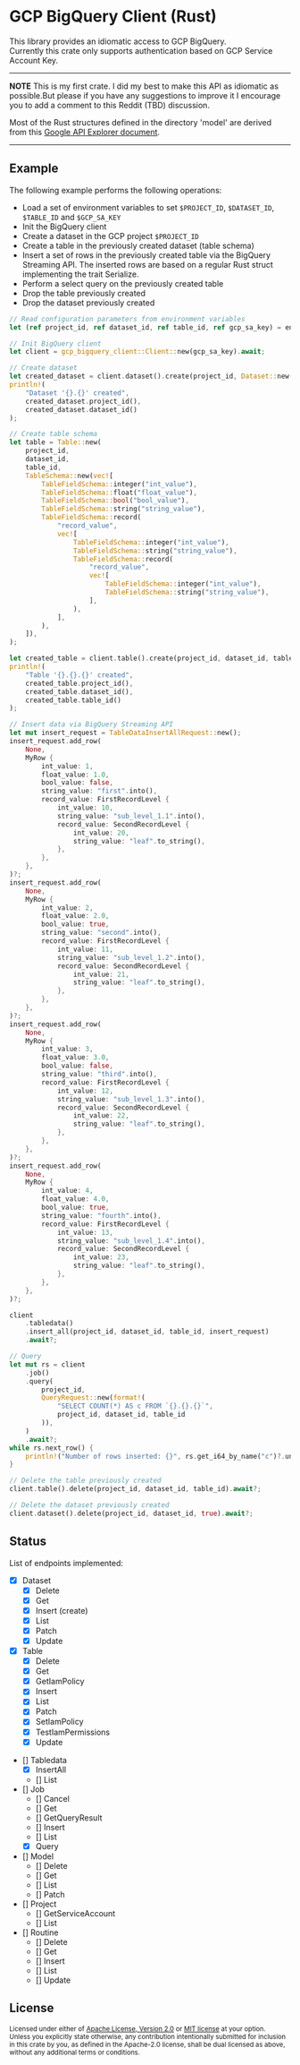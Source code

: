 GCP BigQuery Client (Rust)
==========================

This library provides an idiomatic access to GCP BigQuery.
<br>
Currently this crate only supports authentication based on GCP Service Account Key. 

---
**NOTE**
This is my first crate. I did my best to make this API as idiomatic as possible.But please if you have any suggestions 
to improve it I encourage you to add a comment to this Reddit (TBD) discussion. 

Most of the Rust structures defined in the directory 'model' are derived from this [Google API Explorer document](https://bigquery.googleapis.com/discovery/v1/apis/bigquery/v2/rest). 

---

## Example
The following example performs the following operations:
* Load a set of environment variables to set `$PROJECT_ID`, `$DATASET_ID`, `$TABLE_ID` and `$GCP_SA_KEY`
* Init the BigQuery client
* Create a dataset in the GCP project `$PROJECT_ID`
* Create a table in the previously created dataset (table schema)
* Insert a set of rows in the previously created table via the BigQuery Streaming API. The inserted 
rows are based on a regular Rust struct implementing the trait Serialize. 
* Perform a select query on the previously created table
* Drop the table previously created
* Drop the dataset previously created 

```rust
// Read configuration parameters from environment variables
let (ref project_id, ref dataset_id, ref table_id, ref gcp_sa_key) = env_vars();

// Init BigQuery client
let client = gcp_bigquery_client::Client::new(gcp_sa_key).await;

// Create dataset
let created_dataset = client.dataset().create(project_id, Dataset::new(dataset_id)).await?;
println!(
    "Dataset '{}.{}' created",
    created_dataset.project_id(),
    created_dataset.dataset_id()
);

// Create table schema
let table = Table::new(
    project_id,
    dataset_id,
    table_id,
    TableSchema::new(vec![
        TableFieldSchema::integer("int_value"),
        TableFieldSchema::float("float_value"),
        TableFieldSchema::bool("bool_value"),
        TableFieldSchema::string("string_value"),
        TableFieldSchema::record(
            "record_value",
            vec![
                TableFieldSchema::integer("int_value"),
                TableFieldSchema::string("string_value"),
                TableFieldSchema::record(
                    "record_value",
                    vec![
                        TableFieldSchema::integer("int_value"),
                        TableFieldSchema::string("string_value"),
                    ],
                ),
            ],
        ),
    ]),
);

let created_table = client.table().create(project_id, dataset_id, table).await?;
println!(
    "Table '{}.{}.{}' created",
    created_table.project_id(),
    created_table.dataset_id(),
    created_table.table_id()
);

// Insert data via BigQuery Streaming API
let mut insert_request = TableDataInsertAllRequest::new();
insert_request.add_row(
    None,
    MyRow {
        int_value: 1,
        float_value: 1.0,
        bool_value: false,
        string_value: "first".into(),
        record_value: FirstRecordLevel {
            int_value: 10,
            string_value: "sub_level_1.1".into(),
            record_value: SecondRecordLevel {
                int_value: 20,
                string_value: "leaf".to_string(),
            },
        },
    },
)?;
insert_request.add_row(
    None,
    MyRow {
        int_value: 2,
        float_value: 2.0,
        bool_value: true,
        string_value: "second".into(),
        record_value: FirstRecordLevel {
            int_value: 11,
            string_value: "sub_level_1.2".into(),
            record_value: SecondRecordLevel {
                int_value: 21,
                string_value: "leaf".to_string(),
            },
        },
    },
)?;
insert_request.add_row(
    None,
    MyRow {
        int_value: 3,
        float_value: 3.0,
        bool_value: false,
        string_value: "third".into(),
        record_value: FirstRecordLevel {
            int_value: 12,
            string_value: "sub_level_1.3".into(),
            record_value: SecondRecordLevel {
                int_value: 22,
                string_value: "leaf".to_string(),
            },
        },
    },
)?;
insert_request.add_row(
    None,
    MyRow {
        int_value: 4,
        float_value: 4.0,
        bool_value: true,
        string_value: "fourth".into(),
        record_value: FirstRecordLevel {
            int_value: 13,
            string_value: "sub_level_1.4".into(),
            record_value: SecondRecordLevel {
                int_value: 23,
                string_value: "leaf".to_string(),
            },
        },
    },
)?;

client
    .tabledata()
    .insert_all(project_id, dataset_id, table_id, insert_request)
    .await?;

// Query
let mut rs = client
    .job()
    .query(
        project_id,
        QueryRequest::new(format!(
            "SELECT COUNT(*) AS c FROM `{}.{}.{}`",
            project_id, dataset_id, table_id
        )),
    )
    .await?;
while rs.next_row() {
    println!("Number of rows inserted: {}", rs.get_i64_by_name("c")?.unwrap());
}

// Delete the table previously created
client.table().delete(project_id, dataset_id, table_id).await?;

// Delete the dataset previously created
client.dataset().delete(project_id, dataset_id, true).await?;
```

## Status
List of endpoints implemented:
- [X] Dataset
  - [X] Delete
  - [X] Get
  - [X] Insert (create)
  - [X] List
  - [X] Patch
  - [X] Update
- [X] Table
  - [X] Delete
  - [X] Get
  - [X] GetIamPolicy
  - [X] Insert
  - [X] List
  - [X] Patch
  - [X] SetIamPolicy
  - [X] TestIamPermissions
  - [X] Update
- [] Tabledata 
  - [X] InsertAll
  - [] List
- [] Job
  - [] Cancel
  - [] Get
  - [] GetQueryResult
  - [] Insert
  - [] List
  - [X] Query 
- [] Model
  - [] Delete
  - [] Get
  - [] List
  - [] Patch
- [] Project
  - [] GetServiceAccount
  - [] List 
- [] Routine  
  - [] Delete
  - [] Get
  - [] Insert
  - [] List
  - [] Update

## License

<sup>
Licensed under either of <a href="LICENSE-APACHE">Apache License, Version
2.0</a> or <a href="LICENSE-MIT">MIT license</a> at your option.
</sup>

<br>

<sub>
Unless you explicitly state otherwise, any contribution intentionally submitted
for inclusion in this crate by you, as defined in the Apache-2.0 license, shall
be dual licensed as above, without any additional terms or conditions.
</sub>
